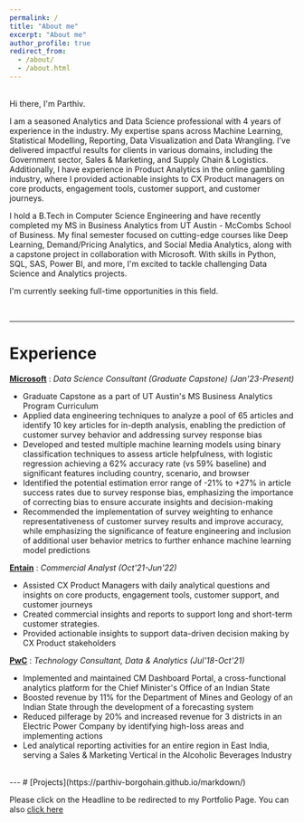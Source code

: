```yaml
---
permalink: /
title: "About me"
excerpt: "About me"
author_profile: true
redirect_from: 
  - /about/
  - /about.html
---
```


<br>Hi there, I'm Parthiv. <br>

I am a seasoned Analytics and Data Science professional with 4 years of experience in the industry. My expertise spans across Machine Learning, Statistical Modelling, Reporting, Data Visualization and Data Wrangling. I’ve delivered impactful results for clients in various domains, including the Government sector, Sales & Marketing, and Supply Chain & Logistics. Additionally, I have experience in Product Analytics in the online gambling industry, where I provided actionable insights to CX Product managers on core products, engagement tools, customer support, and customer journeys.

I hold a B.Tech in Computer Science Engineering and have recently completed my MS in Business Analytics from UT Austin - McCombs School of Business. My final semester focused on cutting-edge courses like Deep Learning, Demand/Pricing Analytics, and Social Media Analytics, along with a capstone project in collaboration with Microsoft. With skills in Python, SQL, SAS, Power BI, and more, I'm excited to tackle challenging Data Science and Analytics projects.

I'm currently seeking full-time opportunities in this field.

<br>

---

# Experience

**[Microsoft](https://www.microsoft.com/)** : _Data Science Consultant (Graduate Capstone) (Jan'23-Present)_
  * Graduate Capstone as a part of UT Austin's MS Business Analytics Program Curriculum
  * Applied data engineering techniques to analyze a pool of 65 articles and identify 10 key articles for in-depth analysis, enabling the prediction of customer survey behavior and addressing survey response bias
  * Developed and tested multiple machine learning models using binary classification techniques to assess article helpfulness, with logistic regression achieving a 62% accuracy rate (vs 59% baseline) and significant features including country, scenario, and browser
  * Identified the potential estimation error range of -21% to +27% in article success rates due to survey response bias, emphasizing the importance of correcting bias to ensure accurate insights and decision-making
  * Recommended the implementation of survey weighting to enhance representativeness of customer survey results and improve accuracy, while emphasizing the significance of feature engineering and inclusion of additional user behavior metrics to further enhance machine learning model predictions

**[Entain](https://www.entaingroup.com/)** : _Commercial Analyst (Oct'21-Jun'22)_
  * Assisted CX Product Managers with daily analytical questions and insights on core products, engagement tools, customer support, and customer journeys
  * Created commercial insights and reports to support long and short-term customer strategies.
  * Provided actionable insights to support data-driven decision making by CX Product stakeholders

**[PwC](https://www.pwc.in/)** : _Technology Consultant, Data & Analytics (Jul'18-Oct'21)_
  * Implemented and maintained CM Dashboard Portal, a cross-functional analytics platform for the Chief Minister's Office of an Indian State
  * Boosted revenue by 11% for the Department of Mines and Geology of an Indian State through the development of a forecasting system
  * Reduced pilferage by 20% and increased revenue for 3 districts in an Electric Power Company by identifying high-loss areas and implementing actions
  * Led analytical reporting activities for an entire region in East India, serving a Sales & Marketing Vertical in the Alcoholic Beverages Industry

<br>
---
# [Projects](https://parthiv-borgohain.github.io/markdown/) 

Please click on the Headline to be redirected to my Portfolio Page. You can also [click here](https://parthiv-borgohain.github.io/markdown/)
